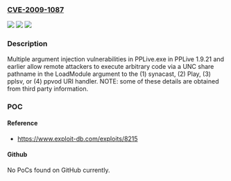 ### [CVE-2009-1087](https://cve.mitre.org/cgi-bin/cvename.cgi?name=CVE-2009-1087)
![](https://img.shields.io/static/v1?label=Product&message=n%2Fa&color=blue)
![](https://img.shields.io/static/v1?label=Version&message=n%2Fa&color=blue)
![](https://img.shields.io/static/v1?label=Vulnerability&message=n%2Fa&color=brighgreen)

### Description

Multiple argument injection vulnerabilities in PPLive.exe in PPLive 1.9.21 and earlier allow remote attackers to execute arbitrary code via a UNC share pathname in the LoadModule argument to the (1) synacast, (2) Play, (3) pplsv, or (4) ppvod URI handler.  NOTE: some of these details are obtained from third party information.

### POC

#### Reference
- https://www.exploit-db.com/exploits/8215

#### Github
No PoCs found on GitHub currently.

